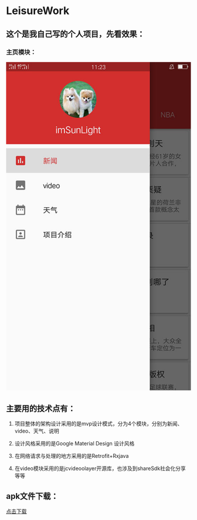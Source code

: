 # LeisureWork

## 这个是我自己写的个人项目，先看效果：

### 主页模块：
![主页](https://raw.githubusercontent.com/ge1944633835/leisureWork/master/ScreenShots/homepager.jpg)




## 主要用的技术点有：

1. 项目整体的架构设计采用的是mvp设计模式，分为4个模块，分别为新闻、video、天气、说明

2.  设计风格采用的是Google Material Design 设计风格

3. 在网络请求与处理的地方采用的是Retrofit+Rxjava

4. 在video模块采用的是jcvideoolayer开源库，也涉及到shareSdk社会化分享等等

## apk文件下载：
[点击下载]( http://fir.im/elwf) 
